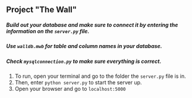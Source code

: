 ## Project "The Wall"

##### Build out your database and make sure to connect it by entering the information on the `server.py` file.
##### Use `walldb.mwb` for table and column names in your database.
##### Check `mysqlconnection.py` to make sure everything is correct.  

1. To run, open your terminal and go to the folder the `server.py` file is in.
2. Then, enter `python server.py` to start the server up.
3. Open your browser and go to `localhost:5000`
